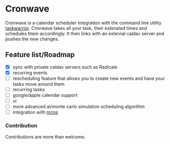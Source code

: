 # **Cronwave**
Cronwave is a calendar scheduler integration with the command line utility [taskwarrior](https://taskwarrior.org/).
Cronwave takes all your task, their estimated times and schedules them accordingly. It then links with an external caldav server and
pushes the new changes.
## **Feature list/Roadmap**
- [x] sync with private caldav servers such as Radicale
- [x] recurring events
- [ ] rescheduling feature that allows you to create new events and have your tasks move around them
- [ ] recurring tasks
- [ ] google/apple calendar support
- [ ] ui
- [ ] more advanced ai/monte carlo simulation scheduling algorithm
- [ ] integration with [mcps](https://github.com/swaits/mcps)
### Contribution
Contributions are more than welcome.








